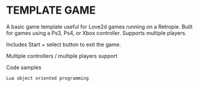 # TEMPLATE GAME

A basic game template useful for Love2d games running on a Retropie. Built for games using a Ps3, Ps4, or Xbox controller. Supports multiple players.

Includes
  Start + select button to exit the game.

  Multiple controllers / multiple players support

  Code samples

	Lua object oriented programming

